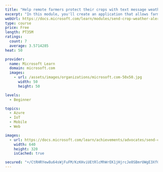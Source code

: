 ```yaml
---
title: "Help remote farmers protect their crops with text message weather alerts using Azure Functions"
excerpt: "In this module, you'll create an application that allows farmers to use text messaging to set up temperature alerts. These alerts can help farmers know when to plant, when to water, or when to protect their crops."
webUrl: https://docs.microsoft.com/learn/modules/send-crop-weather-alerts/
type: course
price: Free
length: PT35M
ratings:
  count: 7
  average: 3.5714285
heat: 50

provider:
  name: Microsoft Learn
  domain: microsoft.com
  images:
    - url: /assets/images/organizations/microsoft.com-50x50.jpg
      width: 50
      height: 50

levels:
  - Beginner

topics:
  - Azure
  - IoT
  - Mobile
  - Web

images:
  - url: https://docs.microsoft.com/learn/achievements/advocates/send-crop-weather-alerts-social.png
    width: 640
    height: 320
    isCached: true

secured: "+/CtRHRYew8u64sWjFuFM/KzKHviUEtRlcMhWrEK1jHjrcJe0SBmrUWgE3XfGIWdhuheXTbKl/lzBaB4TfMeYNG24cfx3ywEpUxSQ5CmQeYG6ANL+XrS7XfOQSEq+wJVKoYFxJGxlmA+fGKDal1edRv+N5GF+45Kzhms+EGi2aHh0PeMv9nHSZC9uDYHeLRxqc05icQkBIeGsMSiWntkkPzPbb+S3GZNOZCod+QTc2AJ2DN8Y3HoqXTgAT04y48N8aNI+EnDda8IOUTM8hJarY4eUamqPi6Rg40UP0LfzvZqmAHid9PU+Gtr0h0DPFNXz/q7y31lRNe+78aoW52uYJDAK/YIHgH+N54hF4UySKwkO26xGDN3Wtn7oNGNADrj7YmzLLfhsYw1r7etwDyHjxl3/sZnYn33H9wiPEYB4oI=;ganl5MlYspNh2P0Ac6yz4Q=="
---
```


